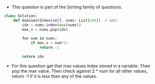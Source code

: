 - This question is part of the Sorting family of questions. 

```python
class Solution:
	def dominantIndex(self, nums: List[int]) -> int:
		idx = nums.index(max(nums))
		max_v = nums.pop(idx)		  
		
		for num in nums:
			if max_v < num*2:
				return -1
			
		return idx
```

- For this question get that max values index stored in a variable. Then pop the max value. Then check against 2 * num for all other values, return -1 if it is less then any of the values. 
